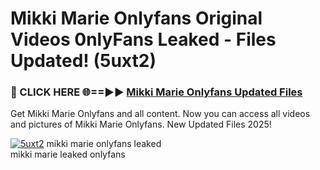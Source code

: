 # Mikki Marie Onlyfans Original Videos 0nlyFans Leaked - Files Updated! (5uxt2)

<h3>🔴 CLICK HERE 🌐==►► <a href="https://tinyurl.com/2jnfzry5" rel="nofollow">Mikki Marie Onlyfans Updated Files</a></h3>

Get Mikki Marie Onlyfans and all content. Now you can access all videos and pictures of Mikki Marie Onlyfans. New Updated Files 2025!

[![5uxt2](https://i.imgur.com/GyGTBgg.gif)](https://tinyurl.com/2jnfzry5)
mikki marie onlyfans leaked<br>
mikki marie leaked onlyfans